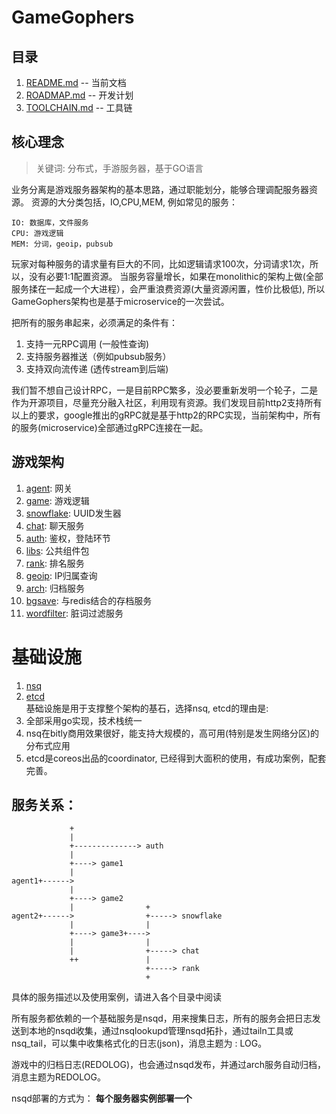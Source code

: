 # GameGophers
## 目录
1. [README.md](README.md) -- 当前文档
2. [ROADMAP.md](ROADMAP.md) -- 开发计划
3. [TOOLCHAIN.md](TOOLCHAIN.md) -- 工具链

## 核心理念
> 关键词: 分布式，手游服务器，基于GO语言        

业务分离是游戏服务器架构的基本思路，通过职能划分，能够合理调配服务器资源。
资源的大分类包括，IO,CPU,MEM, 例如常见的服务：        

    IO: 数据库，文件服务        
    CPU: 游戏逻辑        
    MEM: 分词，geoip，pubsub     
    
玩家对每种服务的请求量有巨大的不同，比如逻辑请求100次，分词请求1次，所以，没有必要1:1配置资源。
当服务容量增长，如果在monolithic的架构上做(全部服务揉在一起成一个大进程），会严重浪费资源(大量资源闲置，性价比极低), 所以GameGophers架构也是基于microservice的一次尝试。

把所有的服务串起来，必须满足的条件有：    
1. 支持一元RPC调用 (一般性查询)      
2. 支持服务器推送（例如pubsub服务）        
3. 支持双向流传递 (透传stream到后端)        

我们暂不想自己设计RPC，一是目前RPC繁多，没必要重新发明一个轮子，二是作为开源项目，尽量充分融入社区，利用现有资源。我们发现目前http2支持所有以上的要求，google推出的gRPC就是基于http2的RPC实现，当前架构中，所有的服务(microservice)全部通过gRPC连接在一起。

## 游戏架构
1. [agent](https://github.com/GameGophers/agent): 网关      
2. [game](https://github.com/GameGophers/game): 游戏逻辑     
3. [snowflake](https://github.com/GameGophers/snowflake): UUID发生器      
4. [chat](https://github.com/GameGophers/chat): 聊天服务      
5. [auth](https://github.com/GameGophers/auth): 鉴权，登陆环节     
6. [libs](https://github.com/GameGophers/libs): 公共组件包       
7. [rank](https://github.com/GameGophers/rank): 排名服务     
8. [geoip](https://github.com/GameGophers/geoip): IP归属查询
9. [arch](https://github.com/GameGophers/arch): 归档服务
10. [bgsave](https://github.com/GameGophers/bgsave): 与redis结合的存档服务
11. [wordfilter](https://github.com/GameGophers/wordfilter): 脏词过滤服务

# 基础设施
1. [nsq](http://nsq.io/)          
2. [etcd](https://github.com/coreos/etcd)           
基础设施是用于支撑整个架构的基石，选择nsq, etcd的理由是:            
1. 全部采用go实现，技术栈统一          
2. nsq在bitly商用效果很好，能支持大规模的，高可用(特别是发生网络分区)的分布式应用              
3. etcd是coreos出品的coordinator, 已经得到大面积的使用，有成功案例，配套完善。             

## 服务关系： 

                 +
                 |
                 +--------------> auth
                 |
                 +----> game1
                 |
    agent1+------>
                 |
                 +----> game2
                 |                +
    agent2+------>                +-----> snowflake
                 |                |
                 +----> game3+---->
                 |                |
                 |                +-----> chat
                 ++               |
                                  +-----> rank
                                  +        


具体的服务描述以及使用案例，请进入各个目录中阅读

所有服务都依赖的一个基础服务是nsqd，用来搜集日志，所有的服务会把日志发送到本地的nsqd收集，通过nsqlookupd管理nsqd拓扑，通过tailn工具或nsq_tail，可以集中收集格式化的日志(json)，消息主题为 : LOG。

游戏中的归档日志(REDOLOG)，也会通过nsqd发布，并通过arch服务自动归档，消息主题为REDOLOG。

nsqd部署的方式为： **每个服务器实例部署一个**
